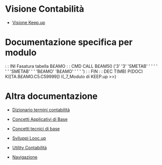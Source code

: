 # Visione Contabilità
- [Visione Keep.up](Sorgenti/MB/DOC_VIS/C5_001)

# Documentazione specifica per modulo
 :  : INI  Fasatura tabella B£AMO
 :  : CMD CALL B£AM50 ('3' '3' 'SMETAB' ' ' ' ' ' ' 'SMETAB' ' ' 'B£AMO' 'B£AMO' ' ' ' ')
 :  : FIN
 :  : DEC T(MB) P(DOC) K([TA.B£AMO.C5.C59999]) I(_7_Modulo di KEEP.up    >>)

# Altra documentazione
- [Dizionario termini contabilità](Sorgenti/MB/DOC/C5DIZI)
- [Concetti Applicativi di Base](Sorgenti/MB/DOC/C5COAP)
- [Concetti tecnici di base](Sorgenti/MB/DOC/C5COTE)

- [Sviluppi Looc.up](Sorgenti/MB/DOC/C5LOOC)
- [Utility Contabilità](Sorgenti/MB/DOC/C5BASE_UTI)
- [Navigazione](Sorgenti/MB/DOC/C5BASE_EXT)
